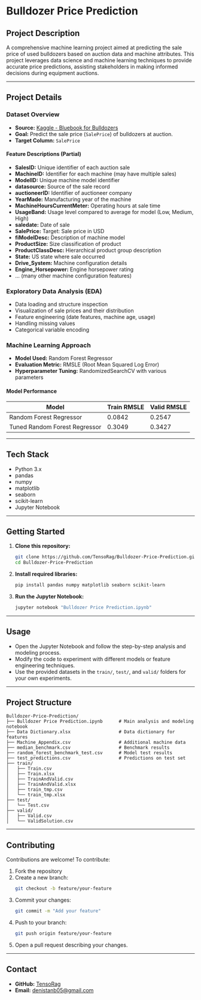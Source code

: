 # Bulldozer Price Prediction

## Project Description
A comprehensive machine learning project aimed at predicting the sale price of used bulldozers based on auction data and machine attributes. This project leverages data science and machine learning techniques to provide accurate price predictions, assisting stakeholders in making informed decisions during equipment auctions.

---

## Project Details

### Dataset Overview
- **Source:** [Kaggle - Bluebook for Bulldozers](https://www.kaggle.com/competitions/bluebook-for-bulldozers)
- **Goal:** Predict the sale price (`SalePrice`) of bulldozers at auction.
- **Target Column:** `SalePrice`

#### Feature Descriptions (Partial)
- **SalesID:** Unique identifier of each auction sale
- **MachineID:** Identifier for each machine (may have multiple sales)
- **ModelID:** Unique machine model identifier
- **datasource:** Source of the sale record
- **auctioneerID:** Identifier of auctioneer company
- **YearMade:** Manufacturing year of the machine
- **MachineHoursCurrentMeter:** Operating hours at sale time
- **UsageBand:** Usage level compared to average for model (Low, Medium, High)
- **saledate:** Date of sale
- **SalePrice:** Target: Sale price in USD
- **fiModelDesc:** Description of machine model
- **ProductSize:** Size classification of product
- **ProductClassDesc:** Hierarchical product group description
- **State:** US state where sale occurred
- **Drive_System:** Machine configuration details
- **Engine_Horsepower:** Engine horsepower rating
- ... (many other machine configuration features)

### Exploratory Data Analysis (EDA)
- Data loading and structure inspection
- Visualization of sale prices and their distribution
- Feature engineering (date features, machine age, usage)
- Handling missing values
- Categorical variable encoding

### Machine Learning Approach
- **Model Used:** Random Forest Regressor
- **Evaluation Metric:** RMSLE (Root Mean Squared Log Error)
- **Hyperparameter Tuning:** RandomizedSearchCV with various parameters

#### Model Performance
| Model                         | Train RMSLE | Valid RMSLE |
|-------------------------------|-------------|-------------|
| Random Forest Regressor       | 0.0842      | 0.2547      |
| Tuned Random Forest Regressor | 0.3049      | 0.3427      |

---

## Tech Stack
- Python 3.x
- pandas
- numpy
- matplotlib
- seaborn
- scikit-learn
- Jupyter Notebook

---

## Getting Started

1. **Clone this repository:**
   ```bash
   git clone https://github.com/TensoRag/Bulldozer-Price-Prediction.git
   cd Bulldozer-Price-Prediction
   ```
2. **Install required libraries:**
   ```bash
   pip install pandas numpy matplotlib seaborn scikit-learn
   ```
3. **Run the Jupyter Notebook:**
   ```bash
   jupyter notebook "Bulldozer Price Prediction.ipynb"
   ```

---

## Usage
- Open the Jupyter Notebook and follow the step-by-step analysis and modeling process.
- Modify the code to experiment with different models or feature engineering techniques.
- Use the provided datasets in the `train/`, `test/`, and `valid/` folders for your own experiments.

---

## Project Structure
```
Bulldozer-Price-Prediction/
├── Bulldozer Price Prediction.ipynb      # Main analysis and modeling notebook
├── Data Dictionary.xlsx                  # Data dictionary for features
├── Machine_Appendix.csv                  # Additional machine data
├── median_benchmark.csv                  # Benchmark results
├── random_forest_benchmark_test.csv      # Model test results
├── test_predictions.csv                  # Predictions on test set
├── train/
│   ├── Train.csv
│   ├── Train.xlsx
│   ├── TrainAndValid.csv
│   ├── TrainAndValid.xlsx
│   ├── train_tmp.csv
│   └── train_tmp.xlsx
├── test/
│   └── Test.csv
├── valid/
│   ├── Valid.csv
│   └── ValidSolution.csv
```

---

## Contributing

Contributions are welcome! To contribute:
1. Fork the repository
2. Create a new branch:
   ```bash
   git checkout -b feature/your-feature
   ```
3. Commit your changes:
   ```bash
   git commit -m "Add your feature"
   ```
4. Push to your branch:
   ```bash
   git push origin feature/your-feature
   ```
5. Open a pull request describing your changes.

---

## Contact
- **GitHub:** [TensoRag](https://github.com/TensoRag)
- **Email:** denistanb05@gmail.com
